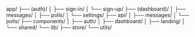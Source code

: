 app/
├── (auth)/
│ ├── sign-in/
│ └── sign-up/
├── (dashboard)/
│ ├── messages/
│ ├── polls/
│ └── settings/
├── api/
│ ├── messages/
│ └── polls/
├── components/
│ ├── auth/
│ ├── dashboard/
│ ├── landing/
│ └── shared/
└── lib/
├── store/
└── utils/
